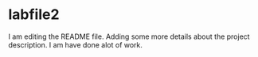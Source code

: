 # labfile2
I am editing the README file. Adding some more details about the project description.
I am have done alot of work.
